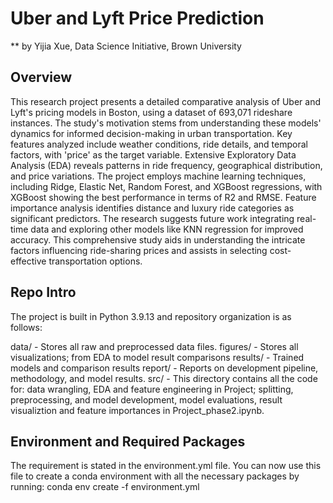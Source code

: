 # Uber and Lyft Price Prediction

** by Yijia Xue, Data Science Initiative, Brown University

## Overview

This research project presents a detailed comparative analysis of Uber and Lyft's pricing models in Boston, using a dataset of 693,071 rideshare instances. The study's motivation stems from understanding these models' dynamics for informed decision-making in urban transportation. Key features analyzed include weather conditions, ride details, and temporal factors, with 'price' as the target variable. Extensive Exploratory Data Analysis (EDA) reveals patterns in ride frequency, geographical distribution, and price variations. The project employs machine learning techniques, including Ridge, Elastic Net, Random Forest, and XGBoost regressions, with XGBoost showing the best performance in terms of R2 and RMSE. Feature importance analysis identifies distance and luxury ride categories as significant predictors. The research suggests future work integrating real-time data and exploring other models like KNN regression for improved accuracy. This comprehensive study aids in understanding the intricate factors influencing ride-sharing prices and assists in selecting cost-effective transportation options.

## Repo Intro

The project is built in Python 3.9.13 and repository organization is as follows:

data/ - Stores all raw and preprocessed data files.
figures/ - Stores all visualizations; from EDA to model result comparisons
results/ - Trained models and comparison results
report/ - Reports on development pipeline, methodology, and model results.
src/ - This directory contains all the code for: data wrangling, EDA and feature engineering in Project; splitting, preprocessing, and model development, model evaluations, result visualiztion and feature importances in Project_phase2.ipynb.

## Environment and Required Packages
The requirement is stated in the environment.yml file. You can now use this file to create a conda environment with all the necessary packages by running: conda env create -f environment.yml
